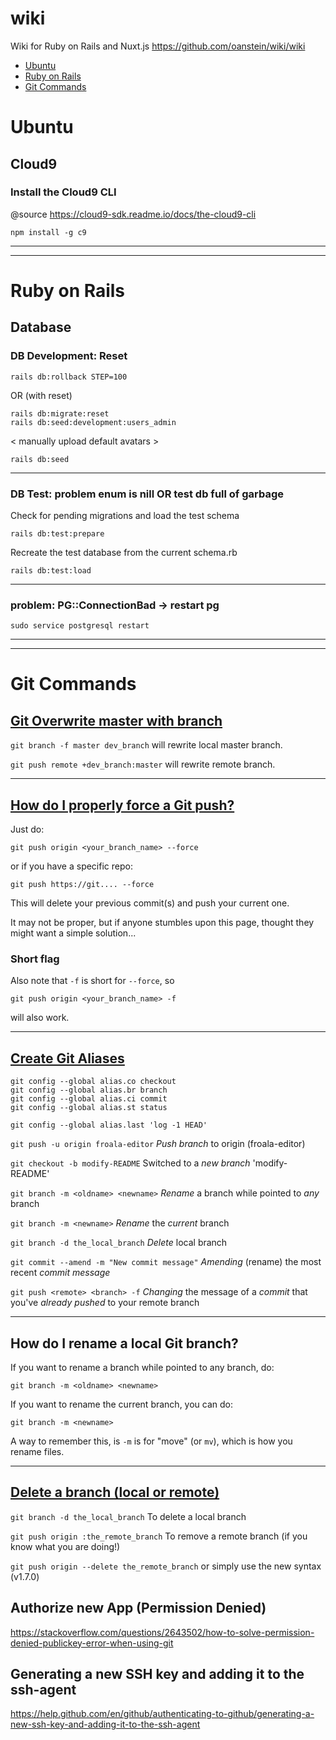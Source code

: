 # wiki
Wiki for Ruby on Rails and Nuxt.js https://github.com/oanstein/wiki/wiki

- [Ubuntu](https://github.com/oanstein/wiki/tree/master#ubuntu)
- [Ruby on Rails](https://github.com/oanstein/wiki/tree/master#ruby-on-rails)
- [Git Commands](https://github.com/oanstein/wiki/tree/master#git-commands)


# Ubuntu
## Cloud9
### Install the Cloud9 CLI

@source https://cloud9-sdk.readme.io/docs/the-cloud9-cli

`npm install -g c9`

***
***

# Ruby on Rails
## Database
### DB Development: Reset
    rails db:rollback STEP=100

OR (with reset)

    rails db:migrate:reset
    rails db:seed:development:users_admin

< manually upload default avatars >

    rails db:seed

***

### DB Test: problem enum is nill OR test db full of garbage
Check for pending migrations and load the test schema

    rails db:test:prepare

Recreate the test database from the current schema.rb

    rails db:test:load

****

### problem: PG::ConnectionBad -> restart pg

    sudo service postgresql restart

***
***

# Git Commands
## [Git Overwrite master with branch](https://stackoverflow.com/questions/30105210/git-overwrite-master-with-branch)

`git branch -f master dev_branch` will rewrite local master branch.

`git push remote +dev_branch:master` will rewrite remote branch.

***

## [How do I properly force a Git push?](https://stackoverflow.com/questions/5509543/how-do-i-properly-force-a-git-push)

Just do:

    git push origin <your_branch_name> --force

or if you have a specific repo:

    git push https://git.... --force

This will delete your previous commit(s) and push your current one.

It may not be proper, but if anyone stumbles upon this page, thought they might want a simple solution...

### Short flag

Also note that `-f` is short for `--force`, so

    git push origin <your_branch_name> -f

will also work.

***

## [Create Git Aliases](https://git-scm.com/book/tr/v2/Git-Basics-Git-Aliases)

```
git config --global alias.co checkout
git config --global alias.br branch
git config --global alias.ci commit
git config --global alias.st status

git config --global alias.last 'log -1 HEAD'
```

`git push -u origin froala-editor` *Push branch* to origin (froala-editor)

`git checkout -b modify-README` Switched to a *new branch* 'modify-README'

`git branch -m <oldname> <newname>` *Rename* a branch while pointed to *any* branch

`git branch -m <newname>` *Rename* the *current* branch

`git branch -d the_local_branch` *Delete* local branch

`git commit --amend -m "New commit message"` *Amending* (rename) the most recent *commit message*

`git push <remote> <branch> -f` *Changing* the message of a *commit* that you've *already pushed* to your remote branch

***

## How do I rename a local Git branch?

If you want to rename a branch while pointed to any branch, do:

    git branch -m <oldname> <newname>

If you want to rename the current branch, you can do:

    git branch -m <newname>

A way to remember this, is `-m` is for "move" (or `mv`), which is how you rename files.

***

## [Delete a branch (local or remote)](https://makandracards.com/makandra/621-git-delete-a-branch-local-or-remote)

`git branch -d the_local_branch`
To delete a local branch

`git push origin :the_remote_branch`
To remove a remote branch (if you know what you are doing!)

`git push origin --delete the_remote_branch`
or simply use the new syntax (v1.7.0)

## Authorize new App (Permission Denied)
https://stackoverflow.com/questions/2643502/how-to-solve-permission-denied-publickey-error-when-using-git

## Generating a new SSH key and adding it to the ssh-agent
https://help.github.com/en/github/authenticating-to-github/generating-a-new-ssh-key-and-adding-it-to-the-ssh-agent
